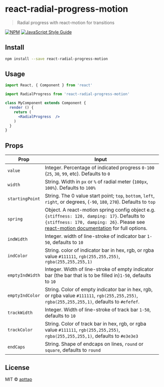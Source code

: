 # react-radial-progress-motion

> Radial progress with react-motion for transitions

[![NPM](https://img.shields.io/npm/v/react-radial-progress-motion.svg)](https://www.npmjs.com/package/react-radial-progress-motion) [![JavaScript Style Guide](https://img.shields.io/badge/code_style-standard-brightgreen.svg)](https://standardjs.com)

## Install

```bash
npm install --save react-radial-progress-motion
```

## Usage

```jsx
import React, { Component } from 'react'

import RadialProgress from 'react-radial-progress-motion'

class MyComponent extends Component {
  render () {
    return (
      <RadialProgress  />
    )
  }
}
```

## Props

Prop            | Input
----------------|---------
`value`         | Integer. Percentage of indicated progress `0-100` (`25`, `30`, `99`, etc). Defaults to `0`
`width`         | String. Width in `px` or `%` of radial meter (`100px`, `100%`). Defaults to `100%`
`startingPoint` | String. The 0 value start point; `top`, `bottom`, `left`, `right`, or degrees, (`-90`, `180`, `270`). Defaults to `top`
`spring`        | Object. A react-motion spring config object e.g. `{stiffness: 120, damping: 17}`. Defaults to `{stiffness: 170, damping: 26}`. Please see [react-motion documentation](https://github.com/chenglou/react-motion) for full options.
`indWidth`   | Integer. width of line-stroke of indicator bar `1-50`, defaults to `10`
`indColor`   | String. color of indicator bar in hex, rgb, or rgba value `#111111`, `rgb(255,255,255)`, `rgba(255,255,255,1)`
`emptyIndWidth`   | Integer. Width of line-stroke of empty indicator bar (the bar that is to be filled in)`1-50`, defaults to `10`
`emptyIndColor`   | String. Color of empty indicator bar in hex, rgb, or rgba value `#111111`, `rgb(255,255,255)`, `rgba(255,255,255,1)`, defaults to `#efefef`.
`trackWidth`   | Integer. Width of line-stroke of track bar `1-50`, defaults to `10`
`trackColor`   | String. Color of track bar in hex, rgb, or rgba value `#111111`, `rgb(255,255,255)`, `rgba(255,255,255,1)`, defaults to `#e3e3e3`
`endCaps`      | String. Shape of endcaps on lines, `round` or `square`, defaults to `round`

## License

MIT © [apttap](https://github.com/apttap)
